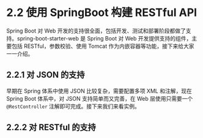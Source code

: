# 2.2 使用 SpringBoot 构建 RESTful API

Spring Boot 对 Web 开发的⽀持很全面，包括开发、测试和部署阶段都做了⽀持。spring-boot-starter-web 是 Spring Boot 对 Web 开发提供支持的组件，主要包括 RESTful，参数校验、使用 Tomcat 作为内嵌容器等功能，接下来给大家⼀一介绍。

## 2.2.1 对 JSON 的支持

早期在 Spring 体系中使用 JSON 比较复杂，需要配置多项 XML 和注解，现在 Spring Boot 体系中，对 JSON 支持简单⽽⼜完善，在 Web 层使⽤只需要⼀个 `@RestController` 注解即可完成。接下来我们来看实例。

## 2.2.2 对 RESTful 的支持
